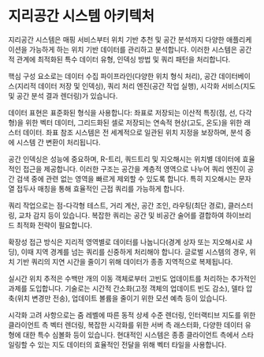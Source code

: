 # 지리공간 시스템 아키텍처

지리공간 시스템은 매핑 서비스부터 위치 기반 추천 및 공간 분석까지 다양한 애플리케이션을 가능하게 하는 위치 기반 데이터를 관리하고 분석합니다. 이러한 시스템은 공간적 관계에 최적화된 특수 데이터 유형, 인덱싱 방법 및 쿼리 패턴을 처리합니다.

핵심 구성 요소로는 데이터 수집 파이프라인(다양한 위치 형식 처리), 공간 데이터베이스(지리적 데이터 저장 및 인덱싱), 쿼리 처리 엔진(공간 작업 실행), 시각화 서비스(지도 및 공간 분석 결과 렌더링)가 있습니다.

데이터 표현은 표준화된 형식을 사용합니다: 좌표로 저장되는 이산적 특징(점, 선, 다각형)을 위한 벡터 데이터, 그리드화된 셀로 저장되는 연속적 현상(고도, 온도)을 위한 래스터 데이터. 좌표 참조 시스템은 전 세계적으로 일관된 위치 지정을 보장하며, 분석 중에 시스템 간 변환이 처리됩니다.

공간 인덱싱은 성능에 중요하며, R-트리, 쿼드트리 및 지오해시는 위치별 데이터에 효율적인 접근을 제공합니다. 이러한 구조는 공간을 계층적 영역으로 나누어 쿼리 엔진이 공간 검색 중에 관련 없는 영역을 빠르게 제외할 수 있도록 합니다. 특히 지오해시는 문자열 접두사 매칭을 통해 효율적인 근접 쿼리를 가능하게 합니다.

쿼리 작업으로는 점-다각형 테스트, 거리 계산, 공간 조인, 라우팅(최단 경로), 클러스터링, 교차 감지 등이 있습니다. 복잡한 쿼리는 공간 및 비공간 술어를 결합하여 하이브리드 최적화 전략이 필요합니다.

확장성 접근 방식은 지리적 영역별로 데이터를 나눕니다(경계 상자 또는 지오해시로 샤딩), 이때 지역 경계를 넘는 쿼리를 신중하게 처리해야 합니다. 글로벌 시스템의 경우, 위치 기반 쿼리의 지연 시간을 줄이기 위해 데이터가 종종 지역적으로 복제됩니다.

실시간 위치 추적은 수백만 개의 이동 객체로부터 고빈도 업데이트를 처리하는 추가적인 과제를 도입합니다. 기술로는 시간적 간소화(고정 객체의 업데이트 빈도 감소), 델타 압축(위치 변경만 전송), 업데이트 볼륨을 줄이기 위한 모션 예측 등이 있습니다.

시각화 고려 사항으로는 줌 레벨에 따른 동적 상세 수준 렌더링, 인터랙티브 지도를 위한 클라이언트 측 벡터 렌더링, 복잡한 시각화를 위한 서버 측 래스터화, 다양한 데이터 유형에 대한 특수 심볼화 등이 있습니다. 현대적인 시스템은 종종 클라이언트 측에서 스타일링할 수 있는 지도 데이터의 효율적인 전달을 위해 벡터 타일을 사용합니다.